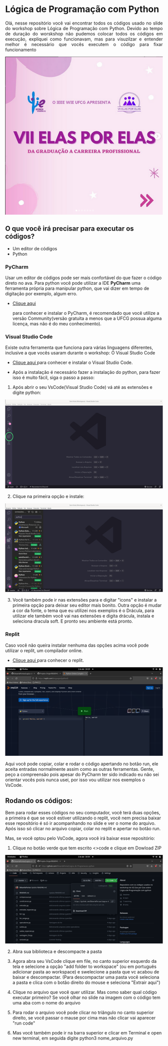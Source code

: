 # Lógica de Programação com Python



<p align="justify">
Olá, nesse repositório você vai encontrar todos os códigos usado no slide do workshop sobre Lógica de Programação com Python. Devido ao tempo de duração do worskshop não pudemos colocar todos os códigos em execução, expliquei como funcionavam, mas para visuzilzar e entender melhor é necessário que vocês executem o código para fixar funcionamento
</p>
<img align="rigth"  heigth="250" src="/imgs/vii-elas-por-elas.png">

## O que você irá precisar para executar os códigos?

- Um editor de códigos
- Python

### PyCharm

Usar um editor de códigos pode ser mais confortável do que fazer o código direto no ava. Para python você pode utilizar a IDE **PyCharm** uma ferramenta própria para manipular python, que vai dizer em tempo de digitação por exemplo, algum erro.

- <a href="https://www.jetbrains.com/pt-br/pycharm/download/#section=linux" target="_blank">Clique aqui </a></p> para conhecer e instalar o PyCharm, é recomendado que você utilize a versão Community(versão gratuita a menos que a UFCG possua alguma licença, mas não é do meu conhecimento).

### Visual Studio Code
Existe outra ferramenta que funciona para várias linguagens diferentes, inclusive a que vocês usaram durante o workshop:
O Visual Studio Code

- <a href="https://code.visualstudio.com/" target="_blank">Clique aqui </a> para conhecer e instalar o Visual Studio Code.

- Após a instalação é necessário fazer a instalação do python, para fazer isso é muito fácil, siga o passo a passo: 

1. Após abrir o seu VsCode(Visual Studio Code) vá até as extensões e digite python:
<img align="rigth"  heigth="250" src="/imgs/extensoes.jpg">

2. Clique na primeira opção e instale:
<img align="rigth"  heigth="250" src="/imgs/extensao-python.png">

3. Você também pode ir nas extensões para e digitar "icons" e instalar a primeira opção para deixar seu editor mais bonito. Outra opção é mudar a cor da fonte, o tema que eu utilizei nos exemplos é o Drácula, para utilizar ele também você vai nas extensões e digita drácula, instala e seleciona dracula soft. E pronto seu ambiente está pronto.

### Replit
Caso você não queira instalar nenhuma das opções acima você pode utilizar o replit, um compilador online.

- <a href="https://replit.com/languages/python3" target="_blank">Clique aqui </a> para conhecer o replit.

<img align="rigth"  heigth="250" src="/imgs/replit.png">

<br>

Aqui você pode copiar, colar e rodar o código apertando no botão run, ele aceita entradas normalmente assim como as outras ferramentas.
Gente, peço a compreensão pois apesar do PyCharm ter sido indicado eu não sei orientar vocês pois nunca usei, por isso vou utilizar nos exemplos o VsCode.

## Rodando os códigos:
Bem para rodar esses códigos no seu computador, você terá duas opções, a primeira é que se você estiver utilizando o replit, você nem precisa baixar esse repositório é só ir acompanhando no slide e ver o nome do arquivo. Após isso só clicar no arquivo copiar, colar no replit e apertar no botão run.

Mas, se você optou pelo VsCode, agora você irá baixar esse repositório:
<br>
1. Clique no botão verde que tem escrito <>code e clique em Dowload ZIP

<img align="rigth"  heigth="250" src="/imgs/baixando-o-repositorio.png">

2. Abra sua biblioteca e descompacte a pasta

3. Agora abra seu VsCode clique em file, no canto superior esquerdo da tela e selecione a opção "add folder to workspace" (ou em português adicionar pasta ao workspace) e swelecione a pasta que vc acabou de baixar e descompactar.
(Para descompactar uma pasta você seleciona a pasta e clica com o botão direito do mouse e seleciona "Extrair aqui")

4. Clique no arquivo que você quer utilizar. Mas como saber qual código executar primeiro? Se você olhar no slide na imagem com o código tem uma aba com o nome do arquivo
5. Para rodar o arquivo você pode clicar no triângulo no canto superior direito, se você passar o mause por cima mas não clicar vai aparecer "run code"
6. Mas você também pode ir na barra superior e clicar em Terminal e open new terminal, em seguida digite python3 nome_arquivo.py



   

